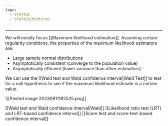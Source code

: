 ```yaml
---
tags:
  - STAT426
  - STAT426/Midterm1
---
```

---
We will mostly focus [[Maximum likelihood estimation]]. Assuming certain regularity conditions, the properties of the maximum likelihood estimators are:
- Large sample normal distributions
- Asymptotically consistent (converge to the population value)
- Asymptotically efficient (lower variance than other estimators)

We can use the [[Wald test and Wald confidence interval|Wald Test]] to test for a null hypothesis to see if the maximum likelihood estimate is a certain value.

![[Pasted image 20230911192525.png]]

[[Wald test and Wald confidence interval|Wald]]
[[Likelihood ratio test (LRT) and LRT-based confidence interval]]
[[Score test and  score-test-based confidence interval]]



